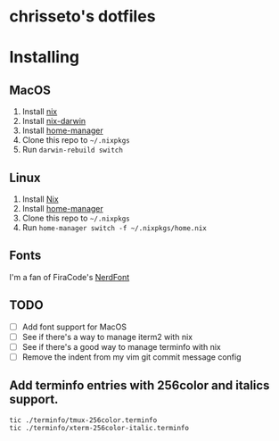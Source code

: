 chrisseto's dotfiles
====================

# Installing

## MacOS
1. Install [nix](https://nixos.org/download.html#nix-install-macos)
1. Install [nix-darwin](https://github.com/LnL7/nix-darwin)
1. Install [home-manager](https://github.com/nix-community/home-manager)
1. Clone this repo to `~/.nixpkgs`
1. Run `darwin-rebuild switch`

## Linux
1. Install [Nix](https://nixos.org/download.html#nix-install-macos)
1. Install [home-manager](https://github.com/nix-community/home-manager)
1. Clone this repo to `~/.nixpkgs`
1. Run `home-manager switch -f ~/.nixpkgs/home.nix`

## Fonts
I'm a fan of FiraCode's [NerdFont](https://www.nerdfonts.com/font-downloads)

## TODO
- [ ] Add font support for MacOS
- [ ] See if there's a way to manage iterm2 with nix
- [ ] See if there's a good way to manage terminfo with nix
- [ ] Remove the indent from my vim git commit message config

## Add terminfo entries with 256color and italics support.
```
tic ./terminfo/tmux-256color.terminfo
tic ./terminfo/xterm-256color-italic.terminfo
```
